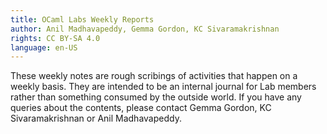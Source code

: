 ```yaml
---
title: OCaml Labs Weekly Reports
author: Anil Madhavapeddy, Gemma Gordon, KC Sivaramakrishnan
rights: CC BY-SA 4.0
language: en-US
---
```


These weekly notes are rough scribings of activities that happen on a weekly basis. They are intended to be an internal journal for Lab members rather than something consumed by the outside world.  If you have any queries about the contents, please contact Gemma Gordon, KC Sivaramakrishnan or Anil Madhavapeddy.

